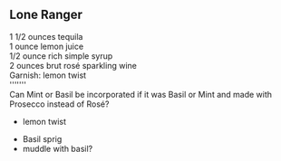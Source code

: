 ## Lone Ranger  
1 1/2 ounces tequila  
1 ounce lemon juice  
1/2 ounce rich simple syrup  
2 ounces brut rosé sparkling wine  
Garnish: lemon twist  
'''''''  
Can Mint or Basil be incorporated if it was Basil or Mint and made with Prosecco instead of Rosé?  
- lemon twist  
+ Basil sprig  
+ muddle with basil?